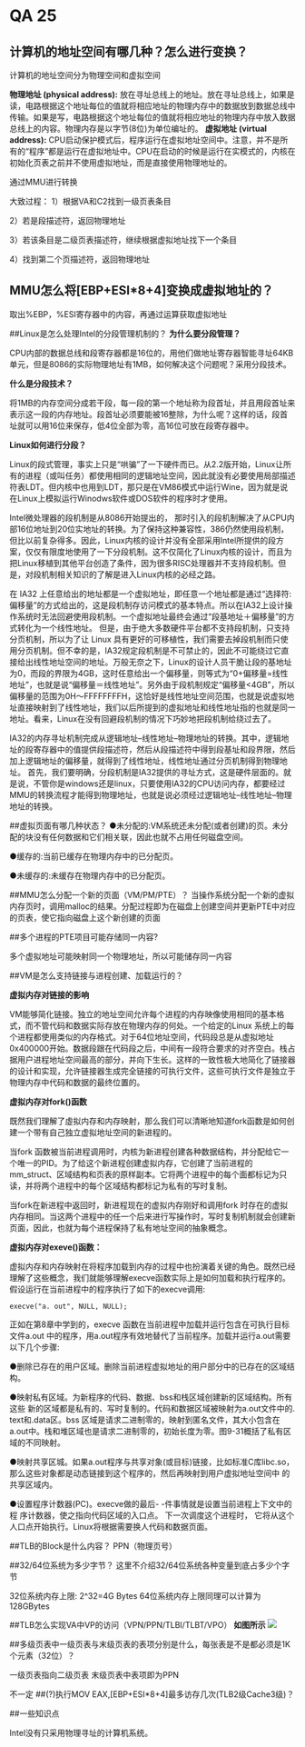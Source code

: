 # QA 25 #

## 计算机的地址空间有哪几种？怎么进行变换？
计算机的地址空间分为物理空间和虚拟空间

**物理地址 (physical address):** 放在寻址总线上的地址。放在寻址总线上，如果是读，电路根据这个地址每位的值就将相应地址的物理内存中的数据放到数据总线中传输。如果是写，电路根据这个地址每位的值就将相应地址的物理内存中放入数据总线上的内容。物理内存是以字节(8位)为单位编址的。
**虚拟地址 (virtual address):** CPU启动保护模式后，程序运行在虚拟地址空间中。注意，并不是所有的“程序”都是运行在虚拟地址中。CPU在启动的时候是运行在实模式的，内核在初始化页表之前并不使用虚拟地址，而是直接使用物理地址的。

通过MMU进行转换

大致过程：
1）根据VA和C2找到一级页表条目

2）若是段描述符，返回物理地址

3）若该条目是二级页表描述符，继续根据虚拟地址找下一个条目

4）找到第二个页描述符，返回物理地址

## MMU怎么将[EBP+ESI*8+4]变换成虚拟地址的？
取出%EBP，%ESI寄存器中的内容，再通过运算获取虚拟地址
 
##Linux是怎么处理Intel的分段管理机制的？ 
**为什么要分段管理？**

CPU内部的数据总线和段寄存器都是16位的，用他们做地址寄存器智能寻址64KB单元，但是8086的实际物理地址有1MB，如何解决这个问题呢？采用分段技术。

**什么是分段技术？**

将1MB的内存空间分成若干段，每一段的第一个地址称为段首址，并且用段首址来表示这一段的内存地址。段首址必须要能被16整除，为什么呢？这样的话，段首址就可以用16位来保存，低4位全部为零，高16位可放在段寄存器中。

**Linux如何进行分段？**

Linux的段式管理，事实上只是“哄骗”了一下硬件而已。从2.2版开始，Linux让所有的进程（或叫任务）都使用相同的逻辑地址空间，因此就没有必要使用局部描述符表LDT。但内核中也用到LDT，那只是在VM86模式中运行Wine，因为就是说在Linux上模拟运行Winodws软件或DOS软件的程序时才使用。

Intel微处理器的段机制是从8086开始提出的， 那时引入的段机制解决了从CPU内部16位地址到20位实地址的转换。为了保持这种兼容性，386仍然使用段机制，但比以前复杂得多。因此，Linux内核的设计并没有全部采用Intel所提供的段方案，仅仅有限度地使用了一下分段机制。这不仅简化了Linux内核的设计，而且为把Linux移植到其他平台创造了条件，因为很多RISC处理器并不支持段机制。但是，对段机制相关知识的了解是进入Linux内核的必经之路。

在 IA32 上任意给出的地址都是一个虚拟地址，即任意一个地址都是通过“选择符:偏移量”的方式给出的，这是段机制存访问模式的基本特点。所以在IA32上设计操作系统时无法回避使用段机制。一个虚拟地址最终会通过“段基地址＋偏移量”的方式转化为一个线性地址。 但是，由于绝大多数硬件平台都不支持段机制，只支持分页机制，所以为了让 Linux 具有更好的可移植性，我们需要去掉段机制而只使用分页机制。但不幸的是，IA32规定段机制是不可禁止的，因此不可能绕过它直接给出线性地址空间的地址。万般无奈之下，Linux的设计人员干脆让段的基地址为0，而段的界限为4GB，这时任意给出一个偏移量，则等式为“0+偏移量=线性地址”，也就是说“偏移量＝线性地址”。另外由于段机制规定“偏移量<4GB”，所以偏移量的范围为0H～FFFFFFFFH，这恰好是线性地址空间范围，也就是说虚拟地址直接映射到了线性地址，我们以后所提到的虚拟地址和线性地址指的也就是同一地址。看来，Linux在没有回避段机制的情况下巧妙地把段机制给绕过去了。

IA32的内存寻址机制完成从逻辑地址–线性地址–物理地址的转换。其中，逻辑地址的段寄存器中的值提供段描述符，然后从段描述符中得到段基址和段界限，然后加上逻辑地址的偏移量，就得到了线性地址，线性地址通过分页机制得到物理地址。
首先，我们要明确，分段机制是IA32提供的寻址方式，这是硬件层面的。就是说，不管你是windows还是linux，只要使用IA32的CPU访问内存，都要经过MMU的转换流程才能得到物理地址，也就是说必须经过逻辑地址–线性地址–物理地址的转换。

##虚拟页面有哪几种状态？
●未分配的:VM系统还未分配(或者创建)的页。未分配的块没有任何数据和它们相关联，因此也就不占用任何磁盘空间。

●缓存的:当前已缓存在物理内存中的已分配页。

●未缓存的:未缓存在物理内存中的已分配页。

##MMU怎么分配一个新的页面（VM/PM/PTE）？
当操作系统分配一个新的虚拟内存页时，调用malloc的结果。分配过程即为在磁盘上创建空间并更新PTE中对应的页表，使它指向磁盘上这个新创建的页面

##多个进程的PTE项目可能存储同一内容? 

多个虚拟地址可能映射同一个物理地址，所以可能储存同一内容

##VM是怎么支持链接与进程创建、加载运行的？

**虚拟内存对链接的影响**

VM能够简化链接。独立的地址空间允许每个进程的内存映像使用相同的基本格式，而不管代码和数据实际存放在物理内存的何处。一个给定的Linux 系统上的每个进程都使用类似的内存格式。对于64位地址空间，代码段总是从虚拟地址0x400000开始。数据段跟在代码段之后，中间有一段符合要求的对齐空白。栈占据用户进程地址空间最高的部分，并向下生长。这样的一致性极大地简化了链接器的设计和实现，允许链接器生成完全链接的可执行文件，这些可执行文件是独立于物理内存中代码和数据的最终位置的。

**虚拟内存对fork()函数**

既然我们理解了虛拟内存和内存映射，那么我们可以清晰地知道fork函数是如何创建一个带有自己独立虚拟地址空间的新进程的。

当fork 函数被当前进程调用时，内核为新进程创建各种数据结构，并分配给它一个唯一的PID。为了给这个新进程创建虚拟内存，它创建了当前进程的mm_struct、区域结构和页表的原样副本。它将两个进程中的每个面都标记为只读，并将两个进程中的每个区域结构都标记为私有的写时复制。

当fork在新进程中返回时，新进程现在的虚拟内存刚好和调用fork 时存在的虚拟内存相同。当这两个进程中的任一个后来进行写操作时，写时复制机制就会创建新页面，因此，也就为每个进程保持了私有地址空间的抽象概念。

**虚拟内存对exeve()函数：**


虚拟内存和内存映射在将程序加载到内存的过程中也扮演着关键的角色。既然已经理解了这些概念，我们就能够理解execve函数实际上是如何加载和执行程序的。假设运行在当前进程中的程序执行了如下的execve调用:

    execve("a. out", NULL, NULL);

正如在第8章中学到的，execve 函数在当前进程中加载并运行包含在可执行目标文件a.out
中的程序，用a.out程序有效地替代了当前程序。加载并运行a.out需要以下几个步骤:

●删除已存在的用户区域。删除当前进程虚拟地址的用户部分中的已存在的区域结构。

●映射私有区域。为新程序的代码、数据、bss和栈区域创建新的区域结构。所有这些
新的区域都是私有的、写时复制的。代码和数据区域被映射为a.out文件中的. text和.data区。bss 区域是请求二进制零的，映射到匿名文件，其大小包含在a.out中。栈和堆区域也是请求二进制零的，初始长度为零。图9-31概括了私有区域的不同映射。

●映射共享区城。如果a.out程序与共享对象(或目标)链接，比如标准C库libc.so，那么这些对象都是动态链接到这个程序的，然后再映射到用户虚拟地址空间中
的共享区域内。

●设置程序计数器(PC)。execve做的最后- -件事情就是设置当前进程上下文中的程
序计数器，使之指向代码区域的入口点。
下一次调度这个进程时， 它将从这个人口点开始执行。Linux将根据需要换人代码和数据页面。



##TLB的Block是什么内容？
PPN（物理页号）

##32/64位系统为多少字节？
这里不介绍32/64位系统各种变量到底占多少个字节

32位系统内存上限: 2^32=4G Bytes
64位系统内存上限同理可以计算为128GBytes


##TLB怎么实现VA中VP的访问（VPN/PPN/TLBI/TLBT/VPO）
**如图所示**
![](https://imgsa.baidu.com/forum/w%3D580/sign=572a51db6a380cd7e61ea2e59145ad14/a75abcf0f736afc39e65910ebc19ebc4b7451202.jpg)


##多级页表中一级页表与末级页表的表项分别是什么，每张表是不是都必须是1K个元素（32位）？ 

一级页表指向二级页表
末级页表中表项即为PPN

不一定
##(?)执行MOV EAX,[EBP+ESI*8+4]最多访存几次(TLB2级Cache3级)？


##一些知识点

Intel没有只采用物理寻址的计算机系统。